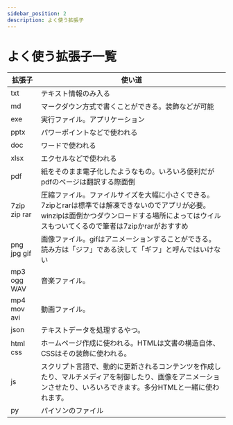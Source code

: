 ```yaml
---
sidebar_position: 2
description: よく使う拡張子
---
```


# よく使う拡張子一覧
| 拡張子 | 使い道 |
| - | - |
| txt | テキスト情報のみ入る |
| md | マークダウン方式で書くことができる。装飾などが可能 |
| exe | 実行ファイル。アプリケーション |
| pptx | パワーポイントなどで使われる |
| doc | ワードで使われる |
| xlsx | エクセルなどで使われる |
| pdf | 紙をそのまま電子化したようなもの。いろいろ便利だがpdfのページは翻訳する際面倒 |
| 7zip zip rar | 圧縮ファイル。ファイルサイズを大幅に小さくできる。7zipとrarは標準では解凍できないのでアプリが必要。winzipは面倒かつダウンロードする場所によってはウイルスもついてくるので筆者は7zipかrarがおすすめ |
| png jpg gif | 画像ファイル。gifはアニメーションすることができる。読み方は「ジフ」である決して「ギフ」と呼んではいけない |
| mp3 ogg WAV | 音楽ファイル。 |
| mp4 mov avi | 動画ファイル。 |
| json | テキストデータを処理するやつ。 |
| html css | ホームページ作成に使われる。HTMLは文書の構造自体、CSSはその装飾に使われる。 |
| js | スクリプト言語で、動的に更新されるコンテンツを作成したり、マルチメディアを制御したり、画像をアニメーションさせたり、いろいろできます。多分HTMLと一緒に使われます。 |
| py | パイソンのファイル |